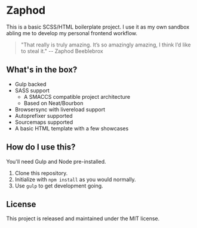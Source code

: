 # Zaphod

This is a basic SCSS/HTML boilerplate project. I use it as my own sandbox abling me to develop my personal frontend workflow.

> "That really is truly amazing. It’s so amazingly amazing, I think I’d like to steal it."
> -- Zaphod Beeblebrox

## What's in the box?

- Gulp backed
- SASS support
  - A SMACCS compatible project architecture
  - Based on Neat/Bourbon
- Browsersync with livereload support
- Autoprefixer supported
- Sourcemaps supported
- A basic HTML template with a few showcases

## How do I use this?

You'll need Gulp and Node pre-installed.

1. Clone this repository.
2. Initialize with `npm install` as you would normally.
3. Use `gulp` to get development going.

## License

This project is released and maintained under the MIT license.
